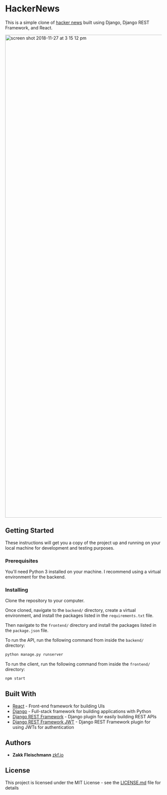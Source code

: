 # HackerNews

This is a simple clone of [hacker news](http://news.ycombinator.com) built using
Django, Django REST Framework, and React.

<img width="1552" alt="screen shot 2018-11-27 at 3 15 12 pm" src="https://user-images.githubusercontent.com/4991553/49108897-4cd67600-f257-11e8-9e15-2f0503e1edd9.png">

## Getting Started

These instructions will get you a copy of the project up and running on your
local machine for development and testing purposes.

### Prerequisites

You'll need Python 3 installed on your machine. I recommend using a virtual
environment for the backend.

### Installing

Clone the repository to your computer.

Once cloned, navigate to the `backend/` directory, create a virtual
environment, and install the packages listed in the `requirements.txt` file.

Then navigate to the `frontend/` directory and install the packages listed in
the `package.json` file.

To run the API, run the following command from inside the `backend/` directory:

```sh
python manage.py runserver
```

To run the client, run the following command from inside the `frontend/`
directory:

```js
npm start
```

## Built With

* [React](https://reactjs.org/) - Front-end framework for building UIs
* [Django](https://www.djangoproject.com/) - Full-stack framework for building applications with Python
* [Django REST Framework](https://www.django-rest-framework.org/) - Django plugin for easily building REST APIs
* [Django REST Framework JWT](http://getblimp.github.io/django-rest-framework-jwt/) - Django REST Framework plugin for using JWTs
    for authentication

## Authors

* **Zakk Fleischmann** [zkf.io](http://www.zkf.io)

## License

This project is licensed under the MIT License - see the [LICENSE.md](LICENSE.md) file for details
